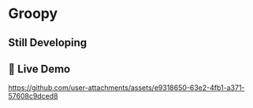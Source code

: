# Groopy
## Still Developing
## 🔗 Live Demo
https://github.com/user-attachments/assets/e9318650-63e2-4fb1-a371-57608c9dced8

